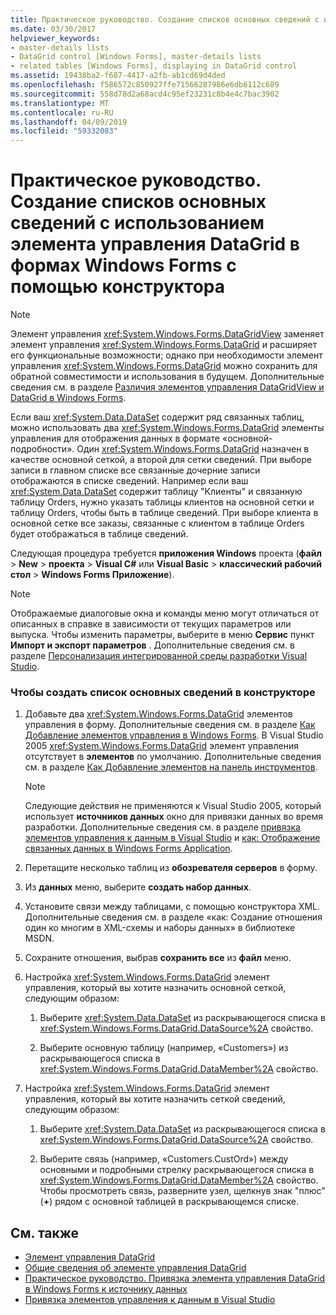 ```yaml
---
title: Практическое руководство. Создание списков основных сведений с использованием элемента управления DataGrid в формах Windows Forms с помощью конструктора
ms.date: 03/30/2017
helpviewer_keywords:
- master-details lists
- DataGrid control [Windows Forms], master-details lists
- related tables [Windows Forms], displaying in DataGrid control
ms.assetid: 19438ba2-f687-4417-a2fb-ab1cd69d4ded
ms.openlocfilehash: f586572c850927ffe71566287986e6db6112c689
ms.sourcegitcommit: 558d78d2a68acd4c95ef23231c8b4e4c7bac3902
ms.translationtype: MT
ms.contentlocale: ru-RU
ms.lasthandoff: 04/09/2019
ms.locfileid: "59332083"
---
```

# <a name="how-to-create-master-details-lists-with-the-windows-forms-datagrid-control-using-the-designer"></a>Практическое руководство. Создание списков основных сведений с использованием элемента управления DataGrid в формах Windows Forms с помощью конструктора

> [!NOTE]
>  Элемент управления <xref:System.Windows.Forms.DataGridView> заменяет элемент управления <xref:System.Windows.Forms.DataGrid> и расширяет его функциональные возможности; однако при необходимости элемент управления <xref:System.Windows.Forms.DataGrid> можно сохранить для обратной совместимости и использования в будущем. Дополнительные сведения см. в разделе [Различия элементов управления DataGridView и DataGrid в Windows Forms](differences-between-the-windows-forms-datagridview-and-datagrid-controls.md).  
  
 Если ваш <xref:System.Data.DataSet> содержит ряд связанных таблиц, можно использовать два <xref:System.Windows.Forms.DataGrid> элементы управления для отображения данных в формате «основной-подробности». Один <xref:System.Windows.Forms.DataGrid> назначен в качестве основной сеткой, а второй для сетки сведений. При выборе записи в главном списке все связанные дочерние записи отображаются в списке сведений. Например если ваш <xref:System.Data.DataSet> содержит таблицу "Клиенты" и связанную таблицу Orders, нужно указать таблицы клиентов на основной сетки и таблицу Orders, чтобы быть в таблице сведений. При выборе клиента в основной сетке все заказы, связанные с клиентом в таблице Orders будет отображаться в таблице сведений.  
  
 Следующая процедура требуется **приложения Windows** проекта (**файл** > **New** > **проекта**  >  **Visual C#** или **Visual Basic** > **классический рабочий стол** > **Windows Forms Приложение**).  
  
> [!NOTE]
>  Отображаемые диалоговые окна и команды меню могут отличаться от описанных в справке в зависимости от текущих параметров или выпуска. Чтобы изменить параметры, выберите в меню **Сервис** пункт **Импорт и экспорт параметров** . Дополнительные сведения см. в разделе [Персонализация интегрированной среды разработки Visual Studio](/visualstudio/ide/personalizing-the-visual-studio-ide).  
  
### <a name="to-create-a-master-details-list-in-the-designer"></a>Чтобы создать список основных сведений в конструкторе  
  
1. Добавьте два <xref:System.Windows.Forms.DataGrid> элементов управления в форму. Дополнительные сведения см. в разделе [Как Добавление элементов управления в Windows Forms](how-to-add-controls-to-windows-forms.md). В Visual Studio 2005 <xref:System.Windows.Forms.DataGrid> элемент управления отсутствует в **элементов** по умолчанию. Дополнительные сведения см. в разделе [Как Добавление элементов на панель инструментов](https://docs.microsoft.com/previous-versions/visualstudio/visual-studio-2010/ms165355(v=vs.100)).  
  
    > [!NOTE]
    >  Следующие действия не применяются к Visual Studio 2005, который использует **источников данных** окно для привязки данных во время разработки. Дополнительные сведения см. в разделе [привязка элементов управления к данным в Visual Studio](/visualstudio/data-tools/bind-controls-to-data-in-visual-studio) и [как: Отображение связанных данных в Windows Forms Application](https://docs.microsoft.com/previous-versions/visualstudio/visual-studio-2013/57tx3hhe(v=vs.120)).  
  
2. Перетащите несколько таблиц из **обозревателя серверов** в форму.  
  
3. Из **данных** меню, выберите **создать набор данных**.  
  
4. Установите связи между таблицами, с помощью конструктора XML. Дополнительные сведения см. в разделе «как: Создание отношения один ко многим в XML-схемы и наборы данных» в библиотеке MSDN.  
  
5. Сохраните отношения, выбрав **сохранить все** из **файл** меню.  
  
6. Настройка <xref:System.Windows.Forms.DataGrid> элемент управления, который вы хотите назначить основной сеткой, следующим образом:  
  
    1.  Выберите <xref:System.Data.DataSet> из раскрывающегося списка в <xref:System.Windows.Forms.DataGrid.DataSource%2A> свойство.  
  
    2.  Выберите основную таблицу (например, «Customers») из раскрывающегося списка в <xref:System.Windows.Forms.DataGrid.DataMember%2A> свойство.  
  
7. Настройка <xref:System.Windows.Forms.DataGrid> элемент управления, который вы хотите назначить сеткой сведений, следующим образом:  
  
    1.  Выберите <xref:System.Data.DataSet> из раскрывающегося списка в <xref:System.Windows.Forms.DataGrid.DataSource%2A> свойство.  
  
    2.  Выберите связь (например, «Customers.CustOrd») между основными и подробными стрелку раскрывающегося списка в <xref:System.Windows.Forms.DataGrid.DataMember%2A> свойство. Чтобы просмотреть связь, разверните узел, щелкнув знак "плюс" (**+**) рядом с основной таблицей в раскрывающемся списке.  
  
## <a name="see-also"></a>См. также

- [Элемент управления DataGrid](datagrid-control-windows-forms.md)
- [Общие сведения об элементе управления DataGrid](datagrid-control-overview-windows-forms.md)
- [Практическое руководство. Привязка элемента управления DataGrid в Windows Forms к источнику данных](how-to-bind-the-windows-forms-datagrid-control-to-a-data-source.md)
- [Привязка элементов управления к данным в Visual Studio](/visualstudio/data-tools/bind-controls-to-data-in-visual-studio)
